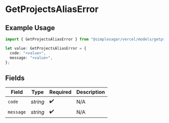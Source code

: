 # GetProjectsAliasError

## Example Usage

```typescript
import { GetProjectsAliasError } from "@simplesagar/vercel/models/getprojectsop.js";

let value: GetProjectsAliasError = {
  code: "<value>",
  message: "<value>",
};
```

## Fields

| Field              | Type               | Required           | Description        |
| ------------------ | ------------------ | ------------------ | ------------------ |
| `code`             | *string*           | :heavy_check_mark: | N/A                |
| `message`          | *string*           | :heavy_check_mark: | N/A                |